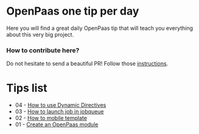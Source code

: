 # OpenPaas one tip per day

Here you will find a great daily OpenPaas tip that will teach you everything about this very big project.

### How to contribute here?
Do not hesitate to send a beautiful PR!
Follow those [instructions](https://github.com/linagora/openpaas-tip-of-the-day/blob/gh-pages/CONTRIBUTING.md).

# Tips list

- 04 - [How to use Dynamic Directives](https://github.com/linagora/openpaas-tip-of-the-day/blob/gh-pages/_posts/2016-2-5-dynamic-directives.md)
- 03 - [How to launch job in jobqueue](https://github.com/linagora/openpaas-tip-of-the-day/blob/gh-pages/_posts/2016-2-4-use-jobqueue-module.md)
- 02 - [How to mobile template](https://github.com/linagora/openpaas-tip-of-the-day/blob/gh-pages/_posts/2016-2-3-how-to-mobile-template.md)
- 01 - [Create an OpenPaas module](https://github.com/linagora/openpaas-tip-of-the-day/blob/gh-pages/_posts/2016-2-2-create-a-new-module.md)
